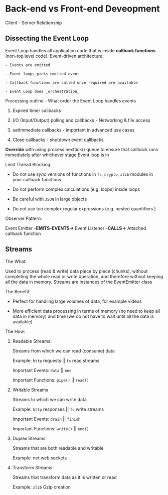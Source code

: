 # Back-end vs Front-end Deveopment

Client - Server Relationship

## Dissecting the Event Loop

Event Loop handles all application code that is inside **callback functions** (non-top level code). Event-driven architecture:

    - Events are emitted

    - Event loops picks emitted event

    - Callback functions are called once required are available

    - Event Loop does _orchestration_

Processing outline - What order the Event Loop handles events

1. Expired timer callbacks

2. I/O (Input/Output) polling and callbacks - Networking & file access

3. setImmediate callbacks - important in advanced use cases

4. Close callbacks - shutdown event callbacks

**Override** with using process.nexttick() queue to ensure that callback runs immediately after whichever stage Event loop is in

Limit Thread Blocking:

- Do not use _sync_ versions of functions in `fs`, `crypto`, `zlib` modules in your callback functions

- Do not perform complex calculations (e.g. loops) inside loops

- Be careful with `JSON` in large objects

- Do not use too complex regular expressions (e.g. nested quantifiers )

Observer Pattern:

Event Emitter **-EMITS-EVENTS->** Event Listener **-CALLS->** Attached callback function

## Streams

The What:

Used to process (read & write) data piece by piece (chunks), without completing the whole read or write operation, and therefore without keeping all the data in memory. Streams are instances of the EventEmitter class

The Benefit:

- Perfect for handling large volumes of data, for example videos

- More efficient data processing in terms of memory (no need to keep all data in memory) and time (we do not have to wait until all the data is available)

The How:

1. Readable Streams:

   Streams from which we can read (consume) data

   Example: `http` requests || `fs` read streams

   Important Events: `data` || `end`

   Important Functions: `pipe()` || `read()`

2. Writable Streams

   Streams to which we can write data

   Example: `http` responses || `fs` write streams

   Important Events: `drain` || `finish`

   Important Functions: `write()` || `end()`

3. Duplex Streams

   Streams that are both readable and writable

   Example: net web sockets

4. Transform Streams

   Streams that transform data as it is written or read

   Example: `zlib` Gzip creation
